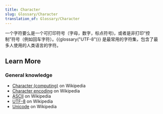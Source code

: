 ```yaml
---
title: Character
slug: Glossary/Character
translation_of: Glossary/Character
---
```

一个字符要么是一个可打印符号（字母，数字，标点符号)，或者是非打印“控制”符号（例如回车字符）。{{glossary("UTF-8")}} 是最常用的字符集，包含了最多人使用的人类语言的字符。

## Learn More

### General knowledge

- [Character (computing)](https://zh.wikipedia.org/wiki/Character_(computing)) on Wikipedia
- [Character encoding](https://zh.wikipedia.org/wiki/Character_encoding) on Wikipedia
- [ASCII](https://zh.wikipedia.org/wiki/ASCII) on Wikipedia
- [UTF-8](https://zh.wikipedia.org/wiki/UTF-8) on Wikipedia
- [Unicode](https://zh.wikipedia.org/wiki/Unicode) on Wikipedia
